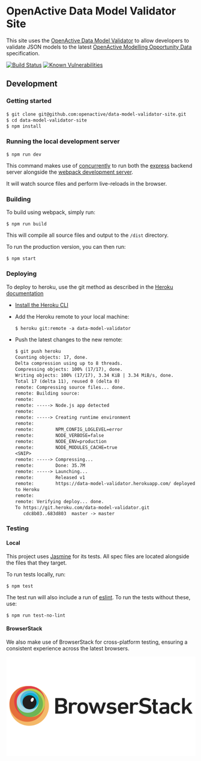 # OpenActive Data Model Validator Site

This site uses the [OpenActive Data Model Validator](https://github.com/openactive/data-model-validator) to allow developers to validate JSON models to the latest [OpenActive Modelling Opportunity Data](https://www.openactive.io/modelling-opportunity-data/) specification.

[![Build Status](https://travis-ci.org/openactive/data-model-validator-site.svg?branch=master)](https://travis-ci.org/openactive/data-model-validator-site)
[![Known Vulnerabilities](https://snyk.io/test/github/openactive/data-model-validator-site/badge.svg)](https://snyk.io/test/github/openactive/data-model-validator-site)

## Development

### Getting started

```shell
$ git clone git@github.com:openactive/data-model-validator-site.git
$ cd data-model-validator-site
$ npm install
```
### Running the local development server

```shell
$ npm run dev
```

This command makes use of [concurrently](https://www.npmjs.com/package/concurrently) to run both the [express](https://expressjs.com/) backend server alongside the [webpack development server](https://webpack.js.org/configuration/dev-server/).

It will watch source files and perform live-reloads in the browser.

### Building

To build using webpack, simply run:

```shell
$ npm run build
```

This will compile all source files and output to the `/dist` directory.

To run the production version, you can then run:

```shell
$ npm start
```

### Deploying

To deploy to heroku, use the git method as described in the [Heroku documentation](https://devcenter.heroku.com/articles/git#for-an-existing-heroku-app)

* [Install the Heroku CLI](https://devcenter.heroku.com/articles/heroku-cli#download-and-install)
* Add the Heroku remote to your local machine:

  ```shell
  $ heroku git:remote -a data-model-validator
  ```
* Push the latest changes to the new remote:

  ```shell
  $ git push heroku
  Counting objects: 17, done.
  Delta compression using up to 8 threads.
  Compressing objects: 100% (17/17), done.
  Writing objects: 100% (17/17), 3.34 KiB | 3.34 MiB/s, done.
  Total 17 (delta 11), reused 0 (delta 0)
  remote: Compressing source files... done.
  remote: Building source:
  remote: 
  remote: -----> Node.js app detected
  remote: 
  remote: -----> Creating runtime environment
  remote:        
  remote:        NPM_CONFIG_LOGLEVEL=error
  remote:        NODE_VERBOSE=false
  remote:        NODE_ENV=production
  remote:        NODE_MODULES_CACHE=true
  <SNIP>
  remote: -----> Compressing...
  remote:        Done: 35.7M
  remote: -----> Launching...
  remote:        Released v1
  remote:        https://data-model-validator.herokuapp.com/ deployed to Heroku
  remote: 
  remote: Verifying deploy... done.
  To https://git.heroku.com/data-model-validator.git
     cdc8b03..683d803  master -> master
  ```

### Testing

#### Local

This project uses [Jasmine](https://jasmine.github.io/) for its tests. All spec files are located alongside the files that they target.

To run tests locally, run:

```shell
$ npm test
```

The test run will also include a run of [eslint](https://eslint.org/). To run the tests without these, use:

```shell
$ npm run test-no-lint
```

#### BrowserStack

We also make use of BrowserStack for cross-platform testing, ensuring a consistent experience across the latest browsers.

[![BrowserStack](./spec/browserstack-logo-600x315.png)](https://www.browserstack.com/)
